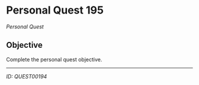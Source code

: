 # Personal Quest 195

*Personal Quest*

## Objective
Complete the personal quest objective.

---
*ID: QUEST00194*
